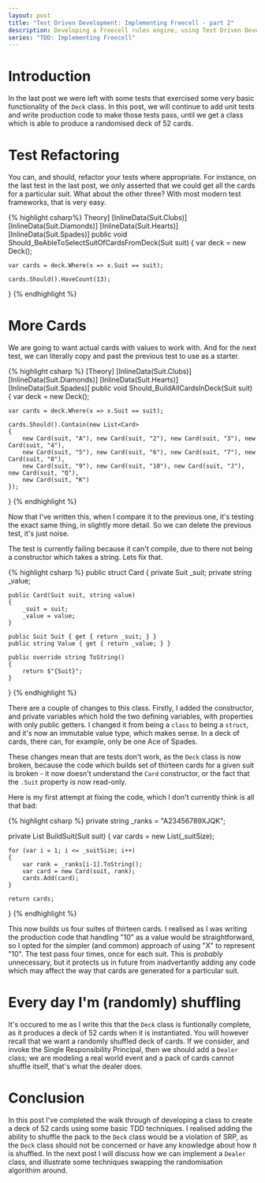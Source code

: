 ```yaml
---
layout: post
title: "Test Driven Development: Implementing Freecell - part 2"
description: Developing a Freecell rules engine, using Test Driven Development in csharp - part 3
series: "TDD: Implementing Freecell"
---
```

# Introduction
In the last post we were left with some tests that exercised some very basic functionality of the `Deck` class. In this post, we will continue to add unit tests and write production code to make those tests pass, until we get a class which is able to produce a randomised deck of 52 cards.

# Test Refactoring
You can, and should, refactor your tests where appropriate. For instance, on the last test in the last post, we only asserted that we could get all the cards for a particular suit. What about the other three? With most modern test frameworks, that is very easy.

{% highlight csharp%}
Theory]
[InlineData(Suit.Clubs)]
[InlineData(Suit.Diamonds)]
[InlineData(Suit.Hearts)]
[InlineData(Suit.Spades)]
public void Should_BeAbleToSelectSuitOfCardsFromDeck(Suit suit)
{
    var deck = new Deck();

    var cards = deck.Where(x => x.Suit == suit);

    cards.Should().HaveCount(13);
}
{% endhighlight %}

# More Cards
We are going to want actual cards with values to work with. And for the next test, we can literally copy and past the previous test to use as a starter.

{% highlight csharp %}
[Theory]
[InlineData(Suit.Clubs)]
[InlineData(Suit.Diamonds)]
[InlineData(Suit.Hearts)]
[InlineData(Suit.Spades)]
public void Should_BuildAllCardsInDeck(Suit suit)
{
    var deck = new Deck();

    var cards = deck.Where(x => x.Suit == suit);

    cards.Should().Contain(new List<Card> 
    { 
        new Card(suit, "A"), new Card(suit, "2"), new Card(suit, "3"), new Card(suit, "4"),
        new Card(suit, "5"), new Card(suit, "6"), new Card(suit, "7"), new Card(suit, "8"),
        new Card(suit, "9"), new Card(suit, "10"), new Card(suit, "J"), new Card(suit, "Q"),
        new Card(suit, "K")
    });
}
{% endhighlight %}

Now that I've written this, when I compare it to the previous one, it's testing the exact same thing, in slightly more detail. So we can delete the previous test, it's just noise.

The test is currently failing because it can't compile, due to there not being a constructor which takes a string. Lets fix that.

{% highlight csharp %}
public struct Card
{
    private Suit _suit;
    private string _value;

    public Card(Suit suit, string value)
    {
        _suit = suit;
        _value = value;
    }

    public Suit Suit { get { return _suit; } }
    public string Value { get { return _value; } }

    public override string ToString()
    {
        return $"{Suit}";
    }
}
{% endhighlight %}

There are a couple of changes to this class. Firstly, I added the constructor, and private variables which hold the two defining variables, with properties with only public getters. I changed it from being a `class` to being a `struct`, and it's now an immutable value type, which makes sense. In a deck of cards, there can, for example, only be one Ace of Spades.

These changes mean that are tests don't work, as the `Deck` class is now broken, because the code which builds set of thirteen cards for a given suit is broken - it now doesn't understand the `Card` constructor, or the fact that the `.Suit` property is now read-only.

Here is my first attempt at fixing the code, which I don't currently think is all that bad:

{% highlight csharp %}
private string _ranks = "A23456789XJQK";

private List<Card> BuildSuit(Suit suit)
{
    var cards = new List<Card>(_suitSize);

    for (var i = 1; i <= _suitSize; i++)
    {
        var rank = _ranks[i-1].ToString();
        var card = new Card(suit, rank);
        cards.Add(card);
    }

    return cards;
}
{% endhighlight %}

This now builds us four suites of thirteen cards. I realised as I was writing the production code that handling "10" as a value would be straightforward, so I opted for the simpler (and common) approach of using "X" to represent "10". The test pass four times, once for each suit. This is _probably_ unnecessary, but it protects us in future from inadvertantly adding any code which may affect the way that cards are generated for a particular suit.

# Every day I'm (randomly) shuffling
It's occured to me as I write this that the `Deck` class is funtionally complete, as it produces a deck of 52 cards when it is instantiated. You will however recall that we want a randomly shuffled deck of cards. If we consider, and invoke the Single Responsibility Principal, then we should add a `Dealer` class; we are modeling a real world event and a pack of cards cannot shuffle itself, that's what the dealer does.

# Conclusion
In this post I've completed the walk through of developing a class to create a deck of 52 cards using some basic TDD techniques. I realised adding the ability to shuffle the pack to the `Deck` class would be a violation of SRP, as the `Deck` class should not be concerned or have any knowledge about how it is shuffled. In the next post I will discuss how we can implement a `Dealer` class, and illustrate some techniques swapping the randomisation algorithim around.
